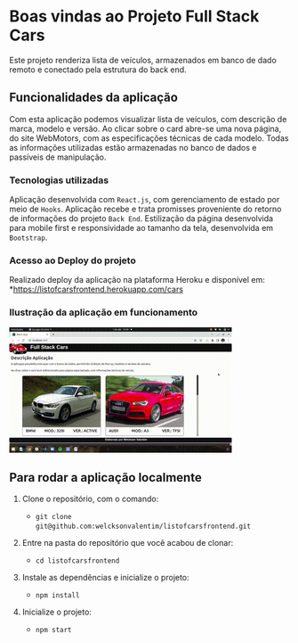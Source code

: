 # Boas vindas ao Projeto Full Stack Cars

Este projeto renderiza lista de veículos, armazenados em banco de dado remoto e conectado pela estrutura do back end.

## Funcionalidades da aplicação

Com esta aplicação podemos visualizar lista de veículos, com descrição de marca, modelo e versão.
Ao clicar sobre o card abre-se uma nova página, do site WebMotors, com as especificações técnicas de cada modelo.
Todas as informações utilizadas estão armazenadas no banco de dados e passíveis de manipulação.

### Tecnologias utilizadas

Aplicação desenvolvida com `React.js`, com gerenciamento de estado por meio de `Hooks`.
Aplicação recebe e trata promisses proveniente do retorno de informações do projeto `Back End`.
Estilização da página desenvolvida para mobile first e responsividade ao tamanho da tela, 
desenvolvida em `Bootstrap`.

### Acesso ao Deploy do projeto

Realizado deploy da aplicação na plataforma Heroku e disponível em:
*https://listofcarsfrontend.herokuapp.com/cars

### Ilustração da aplicação em funcionamento

<img alt="Gif funcionamento da aplicação" width=400px src="src/images/fullStackGif.gif" />

## Para rodar a aplicação localmente

1. Clone o repositório, com o comando:
    * `git clone git@github.com:welcksonvalentim/listofcarsfrontend.git`

2. Entre na pasta do repositório que você acabou de clonar:
    * `cd listofcarsfrontend`

3. Instale as dependências e inicialize o projeto:
    * `npm install`

4. Inicialize o projeto:
    * `npm start`

